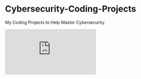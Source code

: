 # Cybersecurity-Coding-Projects
My Coding Projects to Help Master Cybersecurity

<iframe src="https://tryhackme.com/api/v2/badges/public-profile?userPublicId=2061866" style='border:none;'></iframe>
